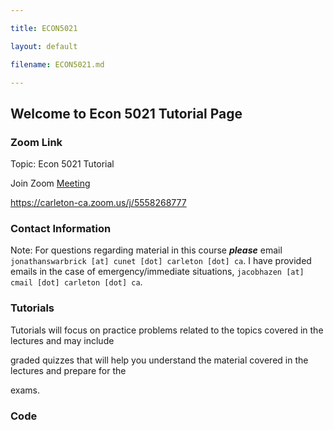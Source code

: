 ```yaml
---

title: ECON5021

layout: default

filename: ECON5021.md

--- 
```


## Welcome to Econ 5021 Tutorial Page



### Zoom Link

Topic: Econ 5021 Tutorial



Join Zoom [Meeting](https://carleton-ca.zoom.us/j/5558268777)



https://carleton-ca.zoom.us/j/5558268777





### Contact Information 

Note: For questions regarding material in this course ***please*** email `jonathanswarbrick [at] cunet [dot] carleton [dot] ca`. I have provided emails in the case of emergency/immediate situations, `jacobhazen [at] cmail [dot] carleton [dot] ca`.  







### Tutorials 

Tutorials will focus on practice problems related to the topics covered in the lectures and may include

graded quizzes that will help you understand the material covered in the lectures and prepare for the

exams.  


<!-- 
[Tutorial 1](https://drive.google.com/file/d/1_Pfq1O2tm3MTF6p1ant4HVepE33Ml2wt/view?usp=sharing)  

​    \- Annotation  

[Tutorial 2](https://drive.google.com/file/d/1k54KuzFraQnq3VF52MLl_ejOB15I4IeI/view?usp=sharing)  

​    \- [Annotation](https://drive.google.com/file/d/1nEI_phiFDl066OQwktDBhMT5eKB2iqSy/view?usp=sharing)

[Tutorial 3](https://drive.google.com/file/d/1n2b_RWgrQwHbXwqbXD2_XPt4cPiNTxnO/view?usp=sharing)  

​    \- [Annotation](https://drive.google.com/file/d/1qlsIizBvt8jepW0yV7kucAG9Vbtjzl9F/view?usp=sharing)  
[Tutorial 4](https://drive.google.com/file/d/1CHbb5xjRXxJPRuPXpPqoHaIKHW8Td58z/view?usp=sharing)  
    - [Annotation](https://drive.google.com/file/d/1H9GsFunNzw0yiJ3gnYiggTEhAciU68yO/view?usp=sharing)
 -->
### Code

